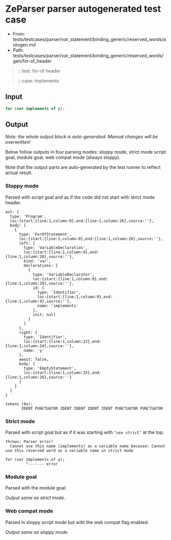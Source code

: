 # ZeParser parser autogenerated test case

- From: tests/testcases/parser/var_statement/binding_generic/reserved_words/autogen.md
- Path: tests/testcases/parser/var_statement/binding_generic/reserved_words/gen/for-of_header

> :: test: for-of header
>
> :: case: implements

## Input


`````js
for (var implements of y);
`````

## Output

_Note: the whole output block is auto-generated. Manual changes will be overwritten!_

Below follow outputs in four parsing modes: sloppy mode, strict mode script goal, module goal, web compat mode (always sloppy).

Note that the output parts are auto-generated by the test runner to reflect actual result.

### Sloppy mode

Parsed with script goal and as if the code did not start with strict mode header.

`````
ast: {
  type: 'Program',
  loc:{start:{line:1,column:0},end:{line:1,column:26},source:''},
  body: [
    {
      type: 'ForOfStatement',
      loc:{start:{line:1,column:0},end:{line:1,column:26},source:''},
      left: {
        type: 'VariableDeclaration',
        loc:{start:{line:1,column:9},end:{line:1,column:20},source:''},
        kind: 'var',
        declarations: [
          {
            type: 'VariableDeclarator',
            loc:{start:{line:1,column:9},end:{line:1,column:20},source:''},
            id: {
              type: 'Identifier',
              loc:{start:{line:1,column:9},end:{line:1,column:9},source:''},
              name: 'implements'
            },
            init: null
          }
        ]
      },
      right: {
        type: 'Identifier',
        loc:{start:{line:1,column:23},end:{line:1,column:24},source:''},
        name: 'y'
      },
      await: false,
      body: {
        type: 'EmptyStatement',
        loc:{start:{line:1,column:25},end:{line:1,column:26},source:''}
      }
    }
  ]
}

tokens (9x):
       IDENT PUNCTUATOR IDENT IDENT IDENT IDENT PUNCTUATOR PUNCTUATOR
`````

### Strict mode

Parsed with script goal but as if it was starting with `"use strict"` at the top.

`````
throws: Parser error!
  Cannot use this name (implements) as a variable name because: Cannot use this reserved word as a variable name in strict mode

for (var implements of y);
         ^------- error
`````


### Module goal

Parsed with the module goal.

_Output same as strict mode._

### Web compat mode

Parsed in sloppy script mode but with the web compat flag enabled.

_Output same as sloppy mode._
